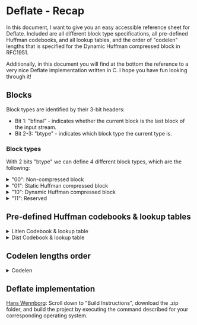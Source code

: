 # Deflate - Recap

In this document, I want to give you an easy accessible reference sheet for Deflate. Included are all different block type specifications, all pre-defined Huffman codebooks, and all lookup tables, and the order of "codelen" lengths that is specified for the Dynamic Huffman compressed block in RFC1951.

Additionally, in this document you will find at the bottom the reference to a very nice Deflate implementation written in C. I hope you have fun looking through it!


## Blocks

Block types are identified by their 3-bit headers:
* Bit 1: "bfinal" - indicates whether the current block is the last block of the input stream.
* Bit 2-3: "btype" - indicates which block type the current type is.

### Block types

With 2 bits "btype" we can define 4 different block types, which are the following:
<details>
  <summary>"00": Non-compressed block</summary>
  <img src="assets/deflate-non-compressed-block.png">

  Example: When we want to decompress a non-compressed block, we have to read the 3-bit header either “000” or “100”. Then we advance to the next byte boundary, and we read the next 2 
  bytes “len” and next 2 bytes “nlen”. If the inverse of “len” equals “nlen”, then we can proceed by just copying the next “len” bytes to the output. No decompressen needs to be done, 
  and by that, we are done with decompressing this non-compressed block.

</details>

<details>
  <summary>"01": Static Huffman compressed block</summary>
  <img src="assets/deflate-static-huffman-compressed-block.png">

  Example: Let’s ssume we have the input stream with the content: 001110101010110011011...<7-bits-for-EOB-marker>.
  The 3-bit header indicates, that this block is not the last block, and that the block type is a static huffman compressed block. Then, the first thing the decoder does, is to build 
  the litlen table with the codewords, and the lookup table. Then he would read from the input stream as many bits, until he finds 
  a match in the litlen codebook. The match is "1101010", which is mapped to the litlen value of 277. Now he knows, that value is a pointer length. Therefore, he looks up the base- 
  length and the extra bits in the lookup table. The decoder sees, that to the litlen value 277 is assigned a base-length of 67, and 4 extra bits. Therefore, he reads the next 4 bits 
  "1011", interprets them as the integer number 11, and performs the addition of 67 and 11. Now he has the pointer length of 78 bytes, meaning that the back reference is 78 bytes long.   Then he reads the next 5 bits, decodes them as a Dist value of 6. Then he looks up the base-distance of 9 plus 2 extra bits ("11" = 3) which ends up in a pointer distance of 12. Then 
  he replaces the pointer(length, distance) with the actual literal from the deflate stream.
  From there, the decoder continues, interpreting all the content, until he reacher the EOB marker.
  
</details>

<details>
  <summary>"10": Dynamic Huffman compressed block</summary>
  <img src="assets/deflate-dynamic-huffman-compressed-block.png">
  <img src="assets/deflate-hlit-hdist-hclen.png">

  When it comes to decompressing dynamic Huffman compressed blocks, first we have to 
  get the number of length values that should be read from the deflate-stream: 
  "hlit", "hdist", "hclen". Note: For these values, note the addition that needs to 
  be performed as specified above. Next, read as many "codelen codeword lengths" 
  from the stream, as specified in "hclen". Those values are all of length 3 bits, 
  meaning that the longest codelen codeword length can be maximum 7 bits. Note: See 
  further below the instructions about how to decode "codelen lengths", using the 
  predefined order. Now, we can derive the codelen codebook, which is used to decode 
  the litlen and dist length values that are stored after the codelen length values 
  in the deflate-stream. This allows us to also derive the litlen and dist 
  codebooks. Now, with both codebooks decoded, we can start decompressing the "data" 
  literals and pointer as usual. We will do that until we encounter the litlen value 
  for the EOB maker.
</details>

<details>
  <summary>"11": Reserved</summary>
  Don't use it!
</details>


## Pre-defined Huffman codebooks & lookup tables

<details>
  <summary>Litlen Codebook & lookup table</summary>
  <img src="assets/deflate-litlen.png">
  <img src="assets/deflate-litlen-extra-bits.png">
</details>

<details>
  <summary>Dist Codebook & lookup table</summary>
  <img src="assets/deflate-dist.png">
  <img src="assets/deflate-dist-extra-bits.png">
</details>


## Codelen lengths order
<details>
  <summary>Codelen</summary>

  The canonical Huffman code "Codelen" is used for decoding the litlen and dist length values from the <em>Deflate</em> input stream.
  When reading "hclen"-amount of 3-bit "codelen" values, the 3-bit values correspond to length values that are specified by this order, that is hard-coded into the de-/compressor,    i.e. the program itself. The order specifies 19 unique length values. If according to "hclen" we need to read less than those 19 "codelen" values, that means that we read the 
  value for the first "hclen"-amount of length values. The remaining length values then default to being zero.

  ##### Codelen lengths order:
  16, 17, 18, 0, 8, 7, 9, 6, 10, 5, 11, 4, 12, 3, 13, 2, 14, 1, 15
  
</details>



## Deflate implementation

[Hans Wennborg](https://www.hanshq.net/zip.html): Scroll down to "Build Instructions", download the .zip folder, and build the project by executing the command described for your corresponding operating system.

